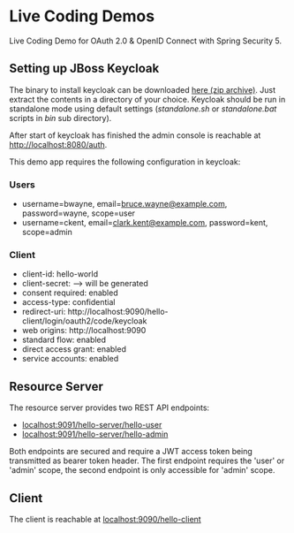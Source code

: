 # Live Coding Demos

Live Coding Demo for OAuth 2.0 & OpenID Connect with Spring Security 5.

## Setting up JBoss Keycloak

The binary to install keycloak can be downloaded [here (zip archive)](https://downloads.jboss.org/keycloak/6.0.1/keycloak-6.0.1.zip).
Just extract the contents in a directory of your choice.
Keycloak should be run in standalone mode using default 
settings (_standalone.sh_ or _standalone.bat_ scripts in _bin_ sub directory).

After start of keycloak has finished the admin console is reachable at [http://localhost:8080/auth](http://localhost:8080/auth).

This demo app requires the following configuration in keycloak:

### Users

* username=bwayne, email=bruce.wayne@example.com, password=wayne, scope=user
* username=ckent, email=clark.kent@example.com, password=kent, scope=admin

### Client

* client-id: hello-world
* client-secret: --> will be generated
* consent required: enabled
* access-type: confidential
* redirect-uri: http://localhost:9090/hello-client/login/oauth2/code/keycloak
* web origins: http://localhost:9090
* standard flow: enabled
* direct access grant: enabled
* service accounts: enabled

## Resource Server

The resource server provides two REST API endpoints:

* [localhost:9091/hello-server/hello-user](http://localhost:9091/hello-server/hello-user)
* [localhost:9091/hello-server/hello-admin](http://localhost:9091/hello-server/hello-admin)

Both endpoints are secured and require a JWT access token being transmitted as bearer token header.
The first endpoint requires the 'user' or 'admin' scope, the second endpoint is only accessible for 'admin' scope.  

## Client

The client is reachable at [localhost:9090/hello-client](http://localhost:9090/hello-client)

